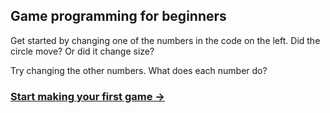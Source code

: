## Game programming for beginners

Get started by changing one of the numbers in the code on the left.  Did the circle move? Or did it change size?

Try changing the other numbers.  What does each number do?

### <div class="next">[Start making your first game →](#first-index)</div>
